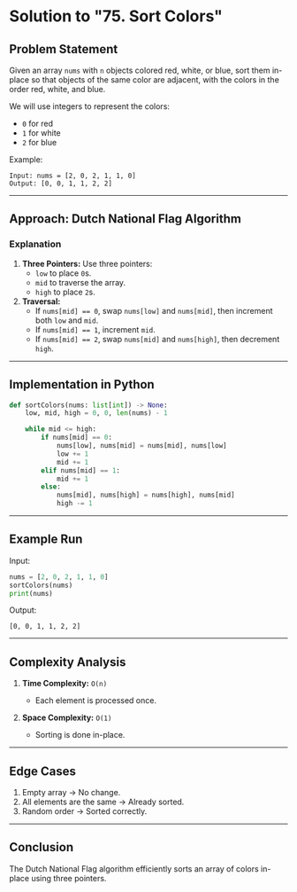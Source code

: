 # Solution to "75. Sort Colors"

## Problem Statement

Given an array `nums` with `n` objects colored red, white, or blue, sort them in-place so that objects of the same color are adjacent, with the colors in the order red, white, and blue.

We will use integers to represent the colors:

- `0` for red
- `1` for white
- `2` for blue

Example:

```
Input: nums = [2, 0, 2, 1, 1, 0]
Output: [0, 0, 1, 1, 2, 2]
```

---

## Approach: Dutch National Flag Algorithm

### Explanation

1. **Three Pointers:** Use three pointers:
    - `low` to place `0`s.
    - `mid` to traverse the array.
    - `high` to place `2`s.
2. **Traversal:**
    - If `nums[mid] == 0`, swap `nums[low]` and `nums[mid]`, then increment both `low` and `mid`.
    - If `nums[mid] == 1`, increment `mid`.
    - If `nums[mid] == 2`, swap `nums[mid]` and `nums[high]`, then decrement `high`.

---

## Implementation in Python

```python
def sortColors(nums: list[int]) -> None:
    low, mid, high = 0, 0, len(nums) - 1

    while mid <= high:
        if nums[mid] == 0:
            nums[low], nums[mid] = nums[mid], nums[low]
            low += 1
            mid += 1
        elif nums[mid] == 1:
            mid += 1
        else:
            nums[mid], nums[high] = nums[high], nums[mid]
            high -= 1
```

---

## Example Run

Input:

```python
nums = [2, 0, 2, 1, 1, 0]
sortColors(nums)
print(nums)
```

Output:

```
[0, 0, 1, 1, 2, 2]
```

---

## Complexity Analysis

1. **Time Complexity:** `O(n)`
    
    - Each element is processed once.
2. **Space Complexity:** `O(1)`
    
    - Sorting is done in-place.

---

## Edge Cases

1. Empty array → No change.
2. All elements are the same → Already sorted.
3. Random order → Sorted correctly.

---

## Conclusion

The Dutch National Flag algorithm efficiently sorts an array of colors in-place using three pointers.